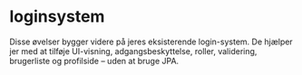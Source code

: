 # loginsystem
Disse øvelser bygger videre på jeres eksisterende login-system. De hjælper jer med at tilføje UI-visning, adgangsbeskyttelse, roller, validering, brugerliste og profilside – uden at bruge JPA.

